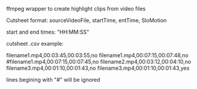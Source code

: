 ffmpeg wrapper to create highlight clips from video files



Cutsheet format:
sourceVideoFile, startTime, entTime, SloMotion

start and end times: "HH:MM:SS"

cutsheet .csv example:

filename1.mp4,00:03:45,00:03:55,no
filename1.mp4,00:07:15,00:07:48,no
#filename1.mp4,00:07:15,00:07:45,no
filename2.mp4,00:03:12,00:04:10,no
filename3.mp4,00:01:10,00:01:43,no
filename3.mp4,00:01:10,00:01:43,yes

lines begining with "#" will be ignored
